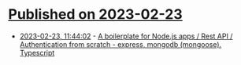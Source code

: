# [Published on 2023-02-23](index.md)

* [2023-02-23, 11:44:02](https://lobste.rs/s/gxasku/boilerplate_for_node_js_apps_rest_api) - [A boilerplate for Node.js apps / Rest API / Authentication from scratch - express, mongodb (mongoose). Typescript](https://github.com/watscho/express-mongodb-rest-api-boilerplate)
